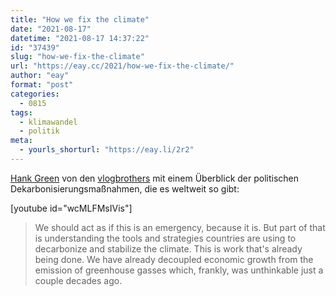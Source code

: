 ```yaml
---
title: "How we fix the climate"
date: "2021-08-17"
datetime: "2021-08-17 14:37:22"
id: "37439"
slug: "how-we-fix-the-climate"
url: "https://eay.cc/2021/how-we-fix-the-climate/"
author: "eay"
format: "post"
categories:
  - 0815
tags:
  - klimawandel
  - politik
meta:
  - yourls_shorturl: "https://eay.li/2r2"
---
```


[Hank Green](https://twitter.com/hankgreen) von den [vlogbrothers](https://www.youtube.com/user/vlogbrothers) mit einem Überblick der politischen Dekarbonisierungs­maßnahmen, die es weltweit so gibt:

\[youtube id="wcMLFMsIVis"\]

> We should act as if this is an emergency, because it is. But part of that is understanding the tools and strategies countries are using to decarbonize and stabilize the climate. This is work that's already being done. We have already decoupled economic growth from the emission of greenhouse gasses which, frankly, was unthinkable just a couple decades ago.
